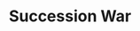 ---
title:          Succession War
genre:          ancient
chinesetitle:   天命
previoustitle:  Heaven’s Will
episodes:       28
producer:       Chong Wai-Kin
broadcaststart: 2018-06-25
broadcastend:   2018-07-29
website:        http://programme.tvb.com/drama/successionwar
synopsis:       The rise and fall of dynasties and the changing of sovereigns are dictated by the Mandate of Heaven. HESHEN <small>(Ruco Chan)</small> dominates the court, with power in his hands and wealth that rivals the nation. He is a minister that is closer to imperial power than the Emperor. Emperor JIAQING <small>(Shaun Tam)</small> has the title, but no power; he falls victim to the times. He is a ruler that is further from power than ordinary citizens. Within 28 days, a battle between power and righteousness. Ultimately, will man prevail over the heavens, or is the Mandate of Heaven not to be violated?

fullname:       Nau Woo Luk · Ling-Yee
altname:		Imperial Noble Consort, Empress Haau Woh Yui
identity:       Empress
appearance:		1-28
---